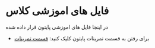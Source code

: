 # فایل های اموزشی کلاس
در اینجا فایل های اموزشی  پایتون قرار داده شده 
* برای رفتن به قسمت تمرینات پایتون کلیک کنید:
[قسمت تمرینات](https://github.com/ahmadreza1383/Python_Class/tree/test)

